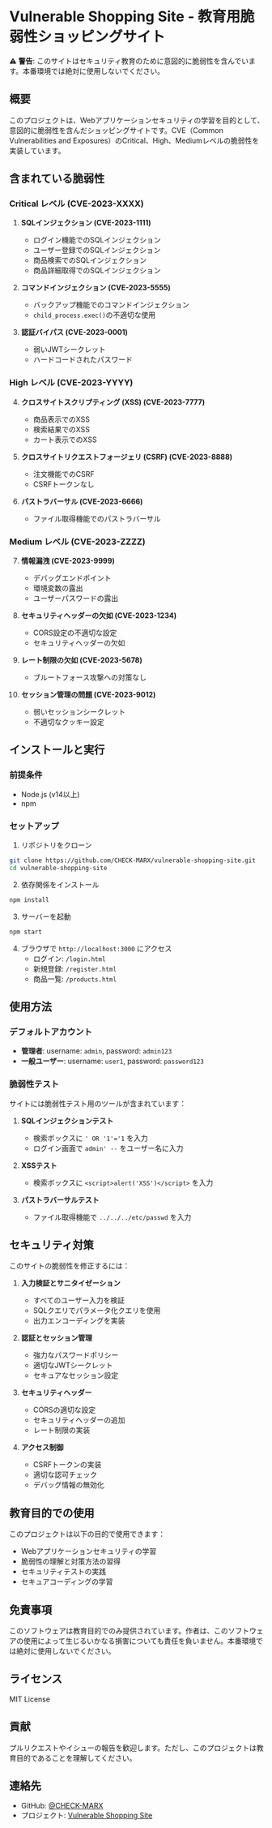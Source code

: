 # Vulnerable Shopping Site - 教育用脆弱性ショッピングサイト

⚠️ **警告**: このサイトはセキュリティ教育のために意図的に脆弱性を含んでいます。本番環境では絶対に使用しないでください。

## 概要

このプロジェクトは、Webアプリケーションセキュリティの学習を目的として、意図的に脆弱性を含んだショッピングサイトです。CVE（Common Vulnerabilities and Exposures）のCritical、High、Mediumレベルの脆弱性を実装しています。

## 含まれている脆弱性

### Critical レベル (CVE-2023-XXXX)

1. **SQLインジェクション (CVE-2023-1111)**
   - ログイン機能でのSQLインジェクション
   - ユーザー登録でのSQLインジェクション
   - 商品検索でのSQLインジェクション
   - 商品詳細取得でのSQLインジェクション

2. **コマンドインジェクション (CVE-2023-5555)**
   - バックアップ機能でのコマンドインジェクション
   - `child_process.exec()`の不適切な使用

3. **認証バイパス (CVE-2023-0001)**
   - 弱いJWTシークレット
   - ハードコードされたパスワード

### High レベル (CVE-2023-YYYY)

4. **クロスサイトスクリプティング (XSS) (CVE-2023-7777)**
   - 商品表示でのXSS
   - 検索結果でのXSS
   - カート表示でのXSS

5. **クロスサイトリクエストフォージェリ (CSRF) (CVE-2023-8888)**
   - 注文機能でのCSRF
   - CSRFトークンなし

6. **パストラバーサル (CVE-2023-6666)**
   - ファイル取得機能でのパストラバーサル

### Medium レベル (CVE-2023-ZZZZ)

7. **情報漏洩 (CVE-2023-9999)**
   - デバッグエンドポイント
   - 環境変数の露出
   - ユーザーパスワードの露出

8. **セキュリティヘッダーの欠如 (CVE-2023-1234)**
   - CORS設定の不適切な設定
   - セキュリティヘッダーの欠如

9. **レート制限の欠如 (CVE-2023-5678)**
   - ブルートフォース攻撃への対策なし

10. **セッション管理の問題 (CVE-2023-9012)**
    - 弱いセッションシークレット
    - 不適切なクッキー設定

## インストールと実行

### 前提条件
- Node.js (v14以上)
- npm

### セットアップ

1. リポジトリをクローン
```bash
git clone https://github.com/CHECK-MARX/vulnerable-shopping-site.git
cd vulnerable-shopping-site
```

2. 依存関係をインストール
```bash
npm install
```

3. サーバーを起動
```bash
npm start
```

4. ブラウザで `http://localhost:3000` にアクセス
   - ログイン: `/login.html`
   - 新規登録: `/register.html`
   - 商品一覧: `/products.html`

## 使用方法

### デフォルトアカウント
- **管理者**: username: `admin`, password: `admin123`
- **一般ユーザー**: username: `user1`, password: `password123`

### 脆弱性テスト

サイトには脆弱性テスト用のツールが含まれています：

1. **SQLインジェクションテスト**
   - 検索ボックスに `' OR '1'='1` を入力
   - ログイン画面で `admin' --` をユーザー名に入力

2. **XSSテスト**
   - 検索ボックスに `<script>alert('XSS')</script>` を入力

3. **パストラバーサルテスト**
   - ファイル取得機能で `../../../etc/passwd` を入力

## セキュリティ対策

このサイトの脆弱性を修正するには：

1. **入力検証とサニタイゼーション**
   - すべてのユーザー入力を検証
   - SQLクエリでパラメータ化クエリを使用
   - 出力エンコーディングを実装

2. **認証とセッション管理**
   - 強力なパスワードポリシー
   - 適切なJWTシークレット
   - セキュアなセッション設定

3. **セキュリティヘッダー**
   - CORSの適切な設定
   - セキュリティヘッダーの追加
   - レート制限の実装

4. **アクセス制御**
   - CSRFトークンの実装
   - 適切な認可チェック
   - デバッグ情報の無効化

## 教育目的での使用

このプロジェクトは以下の目的で使用できます：

- Webアプリケーションセキュリティの学習
- 脆弱性の理解と対策方法の習得
- セキュリティテストの実践
- セキュアコーディングの学習

## 免責事項

このソフトウェアは教育目的でのみ提供されています。作者は、このソフトウェアの使用によって生じるいかなる損害についても責任を負いません。本番環境では絶対に使用しないでください。

## ライセンス

MIT License

## 貢献

プルリクエストやイシューの報告を歓迎します。ただし、このプロジェクトは教育目的であることを理解してください。

## 連絡先

- GitHub: [@CHECK-MARX](https://github.com/CHECK-MARX)
- プロジェクト: [Vulnerable Shopping Site](https://github.com/CHECK-MARX/vulnerable-shopping-site)
